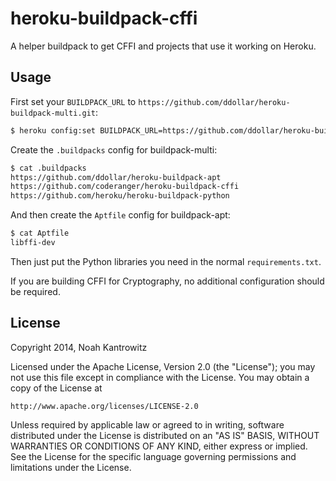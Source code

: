 heroku-buildpack-cffi
=====================

A helper buildpack to get CFFI and projects that use it working on Heroku.

Usage
-----

First set your `BUILDPACK_URL` to `https://github.com/ddollar/heroku-buildpack-multi.git`:

```bash
$ heroku config:set BUILDPACK_URL=https://github.com/ddollar/heroku-buildpack-multi.git
```

Create the `.buildpacks` config for buildpack-multi:

```bash
$ cat .buildpacks
https://github.com/ddollar/heroku-buildpack-apt
https://github.com/coderanger/heroku-buildpack-cffi
https://github.com/heroku/heroku-buildpack-python
```

And then create the `Aptfile` config for buildpack-apt:

```bash
$ cat Aptfile
libffi-dev
```

Then just put the Python libraries you need in the normal `requirements.txt`.

If you are building CFFI for Cryptography, no additional configuration should be
required.

License
-------

Copyright 2014, Noah Kantrowitz

Licensed under the Apache License, Version 2.0 (the "License");
you may not use this file except in compliance with the License.
You may obtain a copy of the License at

    http://www.apache.org/licenses/LICENSE-2.0

Unless required by applicable law or agreed to in writing, software
distributed under the License is distributed on an "AS IS" BASIS,
WITHOUT WARRANTIES OR CONDITIONS OF ANY KIND, either express or implied.
See the License for the specific language governing permissions and
limitations under the License.

